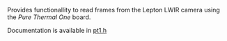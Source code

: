 Provides functionallity to read frames from the Lepton LWIR camera using the *Pure Thermal One* board.

Documentation is available in [pt1.h](/libs/libpt1/pt1.h)
